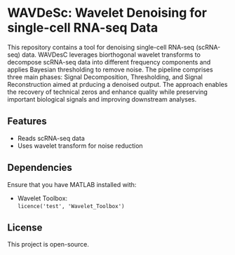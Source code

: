 # WAVDeSc: Wavelet Denoising for single-cell RNA-seq Data

This repository contains a tool for denoising single-cell RNA-seq (scRNA-seq) data. WAVDesC leverages biorthogonal wavelet transforms to decompose scRNA-seq data into different frequency components and applies Bayesian thresholding to remove noise. The pipeline comprises three main phases: Signal Decomposition, Thresholding, and Signal Reconstruction aimed at prducing a denoised output. The approach enables the recovery of technical zeros and enhance quality while preserving important biological signals and improving downstream analyses. 

## Features

-  Reads scRNA-seq data
-  Uses wavelet transform for noise reduction
  
## Dependencies

Ensure that you have MATLAB installed with:
  - Wavelet Toolbox:</br>
  `licence('test', 'Wavelet_Toolbox')`

## License

This project is open-source.

